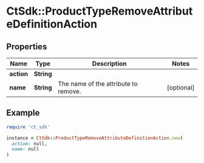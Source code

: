 # CtSdk::ProductTypeRemoveAttributeDefinitionAction

## Properties

| Name | Type | Description | Notes |
| ---- | ---- | ----------- | ----- |
| **action** | **String** |  |  |
| **name** | **String** | The name of the attribute to remove. | [optional] |

## Example

```ruby
require 'ct_sdk'

instance = CtSdk::ProductTypeRemoveAttributeDefinitionAction.new(
  action: null,
  name: null
)
```

